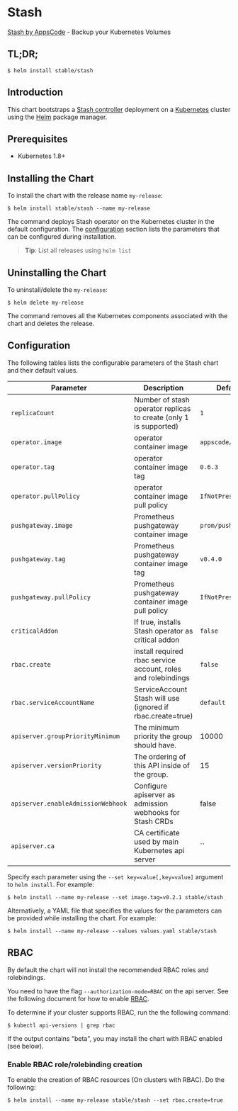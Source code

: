 # Stash
[Stash by AppsCode](https://github.com/appscode/stash) - Backup your Kubernetes Volumes
## TL;DR;

```console
$ helm install stable/stash
```

## Introduction

This chart bootstraps a [Stash controller](https://github.com/appscode/stash) deployment on a [Kubernetes](http://kubernetes.io) cluster using the [Helm](https://helm.sh) package manager.

## Prerequisites

- Kubernetes 1.8+

## Installing the Chart
To install the chart with the release name `my-release`:
```console
$ helm install stable/stash --name my-release
```
The command deploys Stash operator on the Kubernetes cluster in the default configuration. The [configuration](#configuration) section lists the parameters that can be configured during installation.

> **Tip**: List all releases using `helm list`

## Uninstalling the Chart

To uninstall/delete the `my-release`:

```console
$ helm delete my-release
```

The command removes all the Kubernetes components associated with the chart and deletes the release.

## Configuration

The following tables lists the configurable parameters of the Stash chart and their default values.


| Parameter                          | Description                                                       | Default            |
| --------------------------         | ----------------------------------------------------------------- | ------------------ |
| `replicaCount`                     | Number of stash operator replicas to create (only 1 is supported) | `1`                |
| `operator.image`                   | operator container image                                          | `appscode/stash`   |
| `operator.tag`                     | operator container image tag                                      | `0.6.3`            |
| `operator.pullPolicy`              | operator container image pull policy                              | `IfNotPresent`     |
| `pushgateway.image`                | Prometheus pushgateway container image                            | `prom/pushgateway` |
| `pushgateway.tag`                  | Prometheus pushgateway container image tag                        | `v0.4.0`           |
| `pushgateway.pullPolicy`           | Prometheus pushgateway container image pull policy                | `IfNotPresent`     |
| `criticalAddon`                    | If true, installs Stash operator as critical addon                | `false`            |
| `rbac.create`                      | install required rbac service account, roles and rolebindings     | `false`            |
| `rbac.serviceAccountName`          | ServiceAccount Stash will use (ignored if rbac.create=true)       | `default`          |
| `apiserver.groupPriorityMinimum`   | The minimum priority the group should have.                       | 10000              |
| `apiserver.versionPriority`        | The ordering of this API inside of the group.                     | 15                 |
| `apiserver.enableAdmissionWebhook` | Configure apiserver as admission webhooks for Stash CRDs          | false              |
| `apiserver.ca`                     | CA certificate used by main Kubernetes api server                 | ``                 |


Specify each parameter using the `--set key=value[,key=value]` argument to `helm install`. For example:

```console
$ helm install --name my-release --set image.tag=v0.2.1 stable/stash
```

Alternatively, a YAML file that specifies the values for the parameters can be provided while
installing the chart. For example:

```console
$ helm install --name my-release --values values.yaml stable/stash
```

## RBAC
By default the chart will not install the recommended RBAC roles and rolebindings.

You need to have the flag `--authorization-mode=RBAC` on the api server. See the following document for how to enable [RBAC](https://kubernetes.io/docs/admin/authorization/rbac/).

To determine if your cluster supports RBAC, run the the following command:

```console
$ kubectl api-versions | grep rbac
```

If the output contains "beta", you may install the chart with RBAC enabled (see below).

### Enable RBAC role/rolebinding creation

To enable the creation of RBAC resources (On clusters with RBAC). Do the following:

```console
$ helm install --name my-release stable/stash --set rbac.create=true
```

